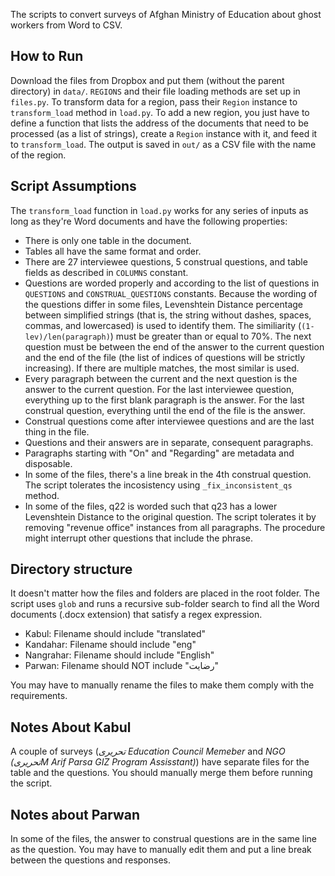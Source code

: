 The scripts to convert surveys of Afghan Ministry of Education about ghost workers from Word to CSV.

## How to Run ##
Download the files from Dropbox and put them (without the parent directory) in `data/`. `REGIONS` and their file loading methods are set up in `files.py`. To transform data for a region, pass their `Region` instance to `transform_load` method in `load.py`. To add a new region, you just have to define a function that lists the address of the documents that need to be processed (as a list of strings), create a `Region` instance with it, and feed it to `transform_load`. The output is saved in `out/` as a CSV file with the name of the region.

## Script Assumptions ##
The `transform_load` function in `load.py` works for any series of inputs as long as they're Word documents and have the following properties:
- There is only one table in the document.
- Tables all have the same format and order.
- There are 27 interviewee questions, 5 construal questions, and table fields as described in `COLUMNS` constant.
- Questions are worded properly and according to the list of questions in `QUESTIONS` and `CONSTRUAL_QUESTIONS` constants. Because the wording of the questions differ in some files, Levenshtein Distance percentage between simplified strings (that is, the string without dashes, spaces, commas, and lowercased) is used to identify them. The similiarity (`(1-lev)/len(paragraph)`) must be greater than or equal to 70%. The next question must be between the end of the answer to the current question and the end of the file (the list of indices of questions will be strictly increasing). If there are multiple matches, the most similar is used.
- Every paragraph between the current and the next question is the answer to the current question. For the last interviewee question, everything up to the first blank paragraph is the answer. For the last construal question, everything until the end of the file is the answer.
- Construal questions come after interviewee questions and are the last thing in the file.
- Questions and their answers are in separate, consequent paragraphs.
- Paragraphs starting with "On" and "Regarding" are metadata and disposable.
- In some of the files, there's a line break in the 4th construal question. The script tolerates the incosistency using `_fix_inconsistent_qs` method.
- In some of the files, q22 is worded such that q23 has a lower Levenshtein Distance to the original question. The script tolerates it by removing "revenue office" instances from all paragraphs. The procedure might interrupt other questions that include the phrase.
  
## Directory structure ##
It doesn't matter how the files and folders are placed in the root folder. The script uses `glob` and runs a recursive sub-folder search to find all the Word documents (.docx extension) that satisfy a regex expression.
- Kabul: Filename should include "translated"
- Kandahar: Filename should include "eng"
- Nangrahar: Filename should include "English"
- Parwan: Filename should NOT include "رضایت"
  
You may have to manually rename the files to make them comply with the requirements.

## Notes About Kabul ##
A couple of surveys (*تحریری Education Council Memeber* and *NGO (تحریریM Arif Parsa GIZ Program Assisstant)*) have separate files for the table and the questions. You should manually merge them before running the script.

## Notes about Parwan ##
In some of the files, the answer to construal questions are in the same line as the question. You may have to manually edit them and put a line break between the questions and responses.